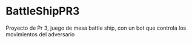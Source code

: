 # BattleShipPR3
Proyecto de Pr 3, juego de mesa battle ship, con un bot que controla los movimientos del adversario
